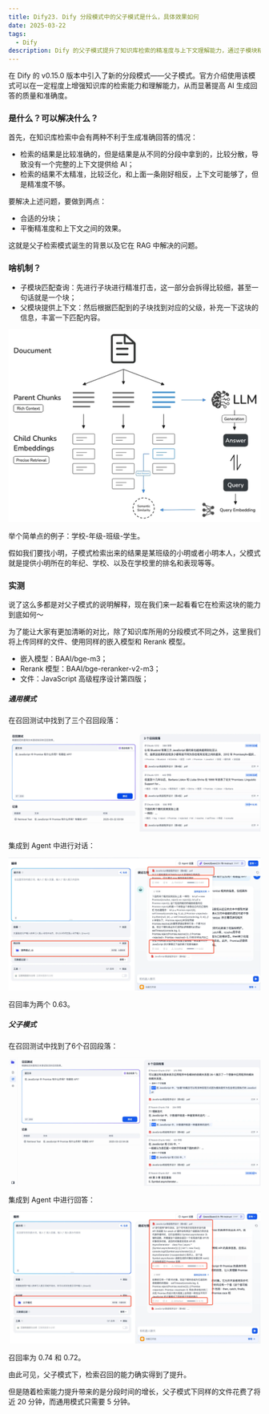 ```yaml
---
title: Dify23. Dify 分段模式中的父子模式是什么，具体效果如何
date: 2025-03-22
tags:
  - Dify
description: Dify 的父子模式提升了知识库检索的精准度与上下文理解能力，通过子模块精准匹配和父模块补充信息，显著优化了AI回答质量，但分段处理时间有所增加。
---
```


在 Dify 的 v0.15.0 版本中引入了新的分段模式——父子模式。官方介绍使用该模式可以在一定程度上增强知识库的检索能力和理解能力，从而显著提高 AI 生成回答的质量和准确度。

### 是什么？可以解决什么？

首先，在知识库检索中会有两种不利于生成准确回答的情况：

* 检索的结果是比较准确的，但是结果是从不同的分段中拿到的，比较分散，导致没有一个完整的上下文提供给 AI；
* 检索的结果不太精准，比较泛化，和上面一条刚好相反，上下文可能够了，但是精准度不够。

要解决上述问题，要做到两点：

* 合适的分块；
* 平衡精准度和上下文之间的效果。

这就是父子检索模式诞生的背景以及它在 RAG 中解决的问题。

### 啥机制？

* 子模块匹配查询：先进行子块进行精准打击，这一部分会拆得比较细，甚至一句话就是一个块；
* 父模块提供上下文：然后根据匹配到的子块找到对应的父级，补充一下这块的信息，丰富一下匹配内容。

![](assets/EgUE8ESjekaKWgCxJ9zFXl6Lg_-j61GMCha-X-PV4EU=.webp)

举个简单点的例子：学校-年级-班级-学生。

假如我们要找小明，子模式检索出来的结果是某班级的小明或者小明本人，父模式就是提供小明所在的年纪、学校、以及在学校里的排名和表现等等。

### 实测

说了这么多都是对父子模式的说明解释，现在我们来一起看看它在检索这块的能力到底如何～

为了能让大家有更加清晰的对比，除了知识库所用的分段模式不同之外，这里我们将上传同样的文件、使用同样的嵌入模型和 Rerank 模型。

* 嵌入模型：BAAI/bge-m3；
* Rerank 模型：BAAI/bge-reranker-v2-m3；
* 文件：JavaScript 高级程序设计第四版；

##### 通用模式

在召回测试中找到了三个召回段落：

![](assets/_F4DZN1zv68qpDJMaMJXPogjpvi0Bl0WfFnnEvmwYhc=.webp)

集成到 Agent 中进行对话：

![](assets/MJE1JmUrxo6pPWWQAIwzdgc0LxMw8QJj8n18KD-Ek7Q=.webp)

召回率为两个 0.63。

##### 父子模式

在召回测试中找到了6个召回段落：

![](assets/dsiQN-YsBGIt5Hx_xEXo0X5kHE7qLTYqgnPBGDxAdSI=.webp)

集成到 Agent 中进行回答：

![](assets/IK_89TNYS4LmgBftUPmur2cCGI9NJ9eA5aUsxCyDN3M=.webp)

召回率为 0.74 和 0.72。

由此可见，父子模式下，检索召回的能力确实得到了提升。

但是随着检索能力提升带来的是分段时间的增长，父子模式下同样的文件花费了将近 20 分钟，而通用模式只需要 5 分钟。
